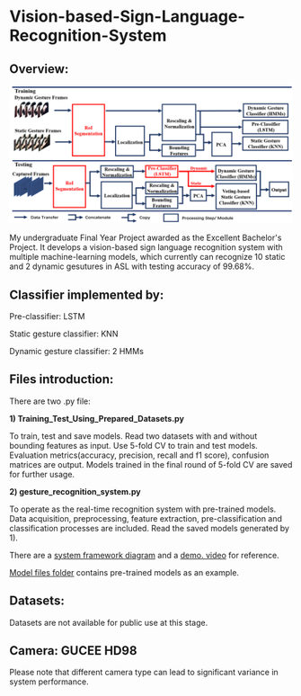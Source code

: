 # Vision-based-Sign-Language-Recognition-System

## Overview:

<div align=center><img src=https://github.com/JianqiaoMao/Real-time-Vision-based-Sign-Language-Recognition-System/blob/main/doc/SYSTEM%20FRAMEWORK.png width=900 /></div>

My undergraduate Final Year Project awarded as the Excellent Bachelor's Project. It develops a vision-based sign language recognition system with multiple machine-learning models, which currently can recognize 10 static and 2 dynamic gesutures in ASL with testing accuracy of 99.68%.

## Classifier implemented by:

  Pre-classifier: LSTM
  
  Static gesture classifier: KNN
  
  Dynamic gesture classifier: 2 HMMs

## Files introduction:

There are two .py file:

  **1) Training_Test_Using_Prepared_Datasets.py**

  To train, test and save models. 
  Read two datasets with and without bounding features as input. Use 5-fold CV to train and test models. Evaluation metrics(accuracy, precision, recall and f1 score), confusion matrices are output. Models trained in the final round of 5-fold CV are saved for further usage.

  **2) gesture_recognition_system.py**
  
  To operate as the real-time recognition system with pre-trained models. Data acquisition, preprocessing, feature extraction, pre-classification and classification processes are included. Read the saved models generated by 1).

There are a [system framework diagram](https://github.com/JianqiaoMao/Real-time-Vision-based-Sign-Language-Recognition-System/blob/main/doc/SYSTEM%20FRAMEWORK.png) and a [demo. video](https://github.com/JianqiaoMao/Real-time-Vision-based-Sign-Language-Recognition-System/blob/main/doc/FYP%20demo.%20video.mp4) for reference.

[Model files folder](https://github.com/JianqiaoMao/Real-time-Vision-based-Sign-Language-Recognition-System/tree/main/model%20files) contains pre-trained models as an example.

## Datasets: 

Datasets are not available for public use at this stage.

## Camera: GUCEE HD98

Please note that different camera type can lead to significant variance in system performance.
